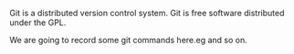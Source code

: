 Git is a distributed version control system.
Git is free software distributed under the GPL.

We are going to record some git commands here.eg and so on.
